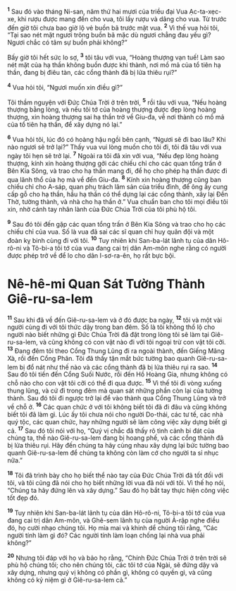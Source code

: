 <sup><b>1</b></sup> Sau đó vào tháng Ni-san, năm thứ hai mươi của triều đại Vua Ạc-ta-xẹc-xe, khi rượu được mang đến cho vua, tôi lấy rượu và dâng cho vua. Từ trước đến giờ tôi chưa bao giờ lộ vẻ buồn bã trước mặt vua. <sup><b>2</b></sup> Vì thế vua hỏi tôi, “Tại sao nét mặt ngươi trông buồn bã mặc dù ngươi chẳng đau yếu gì? Ngươi chắc có tâm sự buồn phải không?”

Bấy giờ tôi hết sức lo sợ, <sup><b>3</b></sup> tôi tâu với vua, “Hoàng thượng vạn tuế! Làm sao nét mặt của hạ thần không buồn được khi thành, nơi mồ mả của tổ tiên hạ thần, đang bị điêu tàn, các cổng thành đã bị lửa thiêu rụi?”

<sup><b>4</b></sup> Vua hỏi tôi, “Ngươi muốn xin điều gì?”

Tôi thầm nguyện với Đức Chúa Trời ở trên trời, <sup><b>5</b></sup> rồi tâu với vua, “Nếu hoàng thượng bằng lòng, và nếu tôi tớ của hoàng thượng được đẹp lòng hoàng thượng, xin hoàng thượng sai hạ thần trở về Giu-đa, về nơi thành có mồ mả của tổ tiên hạ thần, để xây dựng nó lại.”

<sup><b>6</b></sup> Vua hỏi tôi, lúc đó có hoàng hậu ngồi bên cạnh, “Ngươi sẽ đi bao lâu? Khi nào ngươi sẽ trở lại?” Thấy vua vui lòng muốn cho tôi đi, tôi đã tâu với vua ngày tôi hẹn sẽ trở lại. <sup><b>7</b></sup> Ngoài ra tôi đã xin với vua, “Nếu đẹp lòng hoàng thượng, kính xin hoàng thượng gởi các chiếu chỉ cho các quan tổng trấn ở Bên Kia Sông, và trao cho hạ thần mang đi, để họ cho phép hạ thần được đi qua lãnh thổ của họ mà về đến Giu-đa. <sup><b>8</b></sup> Kính xin hoàng thượng cũng ban chiếu chỉ cho A-sáp, quan phụ trách lâm sản của triều đình, để ông ấy cung cấp gỗ cho hạ thần, hầu hạ thần có thể dựng lại các cổng thành, xây lại Đền Thờ, tường thành, và nhà cho hạ thần ở.” Vua chuẩn ban cho tôi mọi điều tôi xin, nhờ cánh tay nhân lành của Đức Chúa Trời của tôi phù hộ tôi.

<sup><b>9</b></sup> Sau đó tôi đến gặp các quan tổng trấn ở Bên Kia Sông và trao cho họ các chiếu chỉ của vua. Số là vua đã sai các sĩ quan chỉ huy quân đội và một đoàn kỵ binh cùng đi với tôi. <sup><b>10</b></sup> Tuy nhiên khi San-ba-lát lãnh tụ của dân Hô-rô-ni và Tô-bi-a tôi tớ của vua đang cai trị dân Am-môn nghe rằng có người được phép trở về để lo cho dân I-sơ-ra-ên, họ rất bực bội.

# Nê-hê-mi Quan Sát Tường Thành Giê-ru-sa-lem
<sup><b>11</b></sup> Sau khi đã về đến Giê-ru-sa-lem và ở đó được ba ngày, <sup><b>12</b></sup> tôi và một vài người cùng đi với tôi thức dậy trong ban đêm. Số là tôi không thổ lộ cho người nào biết những gì Đức Chúa Trời đã đặt trong lòng tôi sẽ làm tại Giê-ru-sa-lem, và cũng không có con vật nào đi với tôi ngoại trừ con vật tôi cỡi. <sup><b>13</b></sup> Đang đêm tôi theo Cổng Thung Lũng đi ra ngoài thành, đến Giếng Mãng Xà, rồi đến Cổng Phân. Tôi đã thấy tận mắt bức tường bao quanh Giê-ru-sa-lem bị đổ nát như thế nào và các cổng thành đã bị lửa thiêu rụi ra sao. <sup><b>14</b></sup> Sau đó tôi tiến đến Cổng Suối Nước, rồi đến Hồ Hoàng Gia, nhưng không có chỗ nào cho con vật tôi cỡi có thể đi qua được. <sup><b>15</b></sup> Vì thế tôi đi vòng xuống thung lũng, và cứ đi trong đêm mà quan sát những phần còn lại của tường thành. Sau đó tôi đi ngược trở lại để vào thành qua Cổng Thung Lũng và trở về chỗ ở. <sup><b>16</b></sup> Các quan chức ở với tôi không biết tôi đã đi đâu và cũng không biết tôi đã làm gì. Lúc ấy tôi chưa nói cho người Do-thái, các tư tế, các nhà quý tộc, các quan chức, hay những người sẽ làm công việc xây dựng biết gì cả. <sup><b>17</b></sup> Sau đó tôi nói với họ, “Quý vị chắc đã thấy rõ tình cảnh bi đát của chúng ta, thể nào Giê-ru-sa-lem đang bị hoang phế, và các cổng thành đã bị lửa thiêu rụi. Hãy đến chúng ta hãy cùng nhau xây dựng lại bức tường bao quanh Giê-ru-sa-lem để chúng ta không còn làm cớ cho người ta sỉ nhục nữa.”

<sup><b>18</b></sup> Tôi đã trình bày cho họ biết thể nào tay của Đức Chúa Trời đã tốt đối với tôi, và tôi cũng đã nói cho họ biết những lời vua đã nói với tôi. Vì thế họ nói, “Chúng ta hãy đứng lên và xây dựng.” Sau đó họ bắt tay thực hiện công việc tốt đẹp đó.

<sup><b>19</b></sup> Tuy nhiên khi San-ba-lát lãnh tụ của dân Hô-rô-ni, Tô-bi-a tôi tớ của vua đang cai trị dân Am-môn, và Ghê-sem lãnh tụ của người Ả-rập nghe điều đó, họ cười nhạo chúng tôi. Họ mỉa mai và khinh dể chúng tôi rằng, “Các người tính làm gì đó? Các người tính làm loạn chống lại nhà vua phải không?”

<sup><b>20</b></sup> Nhưng tôi đáp với họ và bảo họ rằng, “Chính Đức Chúa Trời ở trên trời sẽ phù hộ chúng tôi; cho nên chúng tôi, các tôi tớ của Ngài, sẽ đứng dậy và xây dựng, nhưng quý vị không có phần gì, không có quyền gì, và cũng không có kỷ niệm gì ở Giê-ru-sa-lem cả.”

